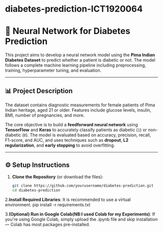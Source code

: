 # diabetes-prediction-ICT1920064
# 🧠 Neural Network for Diabetes Prediction

This project aims to develop a neural network model using the **Pima Indian Diabetes Dataset** to predict whether a patient is diabetic or not. The model follows a complete machine learning pipeline including preprocessing, training, hyperparameter tuning, and evaluation.

---

## 📊 Project Description

The dataset contains diagnostic measurements for female patients of Pima Indian heritage, aged 21 or older. Features include glucose levels, insulin, BMI, number of pregnancies, and more.

The core objective is to build a **feedforward neural network** using **TensorFlow** and **Keras** to accurately classify patients as diabetic (`1`) or non-diabetic (`0`). The model is evaluated based on accuracy, precision, recall, F1-score, and AUC, and uses techniques such as **dropout**, **L2 regularization**, and **early stopping** to avoid overfitting.

---

## ⚙️ Setup Instructions

1. **Clone the Repository** (or download the files):
   ```bash
   git clone https://github.com/yourusername/diabetes-prediction.git
   cd diabetes-prediction

2.**Install Required Libraries**:
It is recommended to use a virtual environment.
pip install -r requirements.txt

3.**(Optional) Run in Google Colab(NB:I used Colab for my Experiments)**:
If you're using Google Colab, simply upload the .ipynb file and skip installation — Colab has most packages pre-installed.
